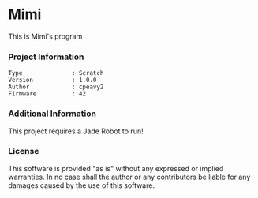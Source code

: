 Mimi
================

This is Mimi's program

### Project Information
```
Type              : Scratch
Version           : 1.0.0
Author            : cpeavy2
Firmware          : 42
```

### Additional Information
This project requires a Jade Robot to run!

### License
This software is provided "as is" without any expressed or implied warranties.  In no case shall the author or any contributors be liable for any damages caused by the use of this software.

